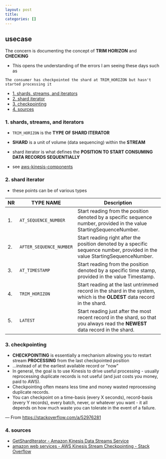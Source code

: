 ```yaml
---
layout: post
title:
categories: []
---
```

## usecase
The concern is documenting the concept of **TRIM HORIZON** and **CHECKING**

* This opens the understanding of the errors I am seeing these days such as

```
The consumer has checkpointed the shard at TRIM_HORIZON but hasn't started processing it
```

<!-- TOC -->

- [1. shards, streams, and iterators](#1-shards-streams-and-iterators)
- [2. shard iterator](#2-shard-iterator)
- [3. checkpointing](#3-checkpointing)
- [4. sources](#4-sources)

<!-- /TOC -->

### 1. shards, streams, and iterators
* `TRIM_HORIZON` is the **TYPE OF SHARD ITERATOR**
* **SHARD** is a unit of volume (data sequencing) within the **STREAM**
* shard iterator is what defines the **POSITION TO START CONSUMING DATA RECORDS SEQUENTIALLY**

* see [aws-kinesis-components](2020-09-08-aws-kinesis-components)

### 2. shard iterator
* these points can be of various types

NR | TYPE NAME               | Description
---|-------------------------|-------------------------------------------------------------------------------------------------------------------------------
1. | `AT_SEQUENCE_NUMBER`    | Start reading from the position denoted by a specific sequence number, provided in the value StartingSequenceNumber.
2. | `AFTER_SEQUENCE_NUMBER` | Start reading right after the position denoted by a specific sequence number, provided in the value StartingSequenceNumber.
3. | `AT_TIMESTAMP`          | Start reading from the position denoted by a specific time stamp, provided in the value Timestamp.
4. | `TRIM_HORIZON`          | Start reading at the last untrimmed record in the shard in the system, which is the **OLDEST** data record in the shard.
5. | `LATEST`                | Start reading just after the most recent record in the shard, so that you always read the **NEWEST** data record in the shard.

### 3. checkpointing
* **CHECKPOINTING** is essentially a mechanism allowing you to restart stream **PROCESSING** from the last checkpointed position 
* ...instead of at the earliest available record or "now"
* In general, the goal is to use Kinesis to drive useful processing - usually reprocessing duplicate records is not useful (and just costs you money, paid to AWS). 
* Checkpointing often means less time and money wasted reprocessing duplicate records.
* You can checkpoint on a time-basis (every X seconds), record-basis (every Y records), every batch, never, or whatever you want - it all depends on how much waste you can tolerate in the event of a failure.

— From <https://stackoverflow.com/a/52976281>

### 4. sources
* [GetShardIterator - Amazon Kinesis Data Streams Service](https://docs.aws.amazon.com/kinesis/latest/APIReference/API_GetShardIterator.html)
* [amazon web services - AWS Kinesis Stream Checkpointing - Stack Overflow](https://stackoverflow.com/questions/52825171/aws-kinesis-stream-checkpointing)
